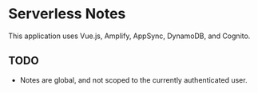 # Serverless Notes

This application uses Vue.js, Amplify, AppSync, DynamoDB, and Cognito.

## TODO

- Notes are global, and not scoped to the currently authenticated user.
